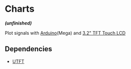 # Charts 

***(unfinished)***

Plot signals with [Arduino](https://www.arduino.cc/)(Mega) and [3.2" TFT Touch LCD](http://wiki.sainsmart.com/index.php/3.2%22_TFT_Touch_LCD)

## Dependencies

- [UTFT](http://s3.amazonaws.com/s3.image.smart/download/101-50-119/3.2%20inch%20lcd%20libraries.zip)